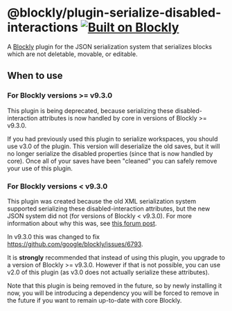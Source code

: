 # @blockly/plugin-serialize-disabled-interactions [![Built on Blockly](https://tinyurl.com/built-on-blockly)](https://github.com/google/blockly)

A [Blockly](https://www.npmjs.com/package/blockly) plugin for the JSON
serialization system that serializes blocks which are not deletable,
movable, or editable.

## When to use

### For Blockly versions >= v9.3.0

This plugin is being deprecated, because serializing these disabled-interaction
attributes is now handled by core in versions of Blockly >= v9.3.0.

If you had previously used this plugin to serialize workspaces, you should use
v3.0 of the plugin. This version will deserialize the old saves, but it will no
longer serialize the disabled properties (since that is now handled by core).
Once all of your saves have been "cleaned" you can safely remove your use of
this plugin.

### For Blockly versions < v9.3.0

This plugin was created because the old XML serialization system supported
serializing these disabled-interaction attributes, but the new JSON system did
not (for versions of Blockly < v9.3.0). For more information about why this
was, see [this forum post](https://groups.google.com/g/blockly/c/eP9PXVfCaHs/m/S4rPmwnTAQAJ).

In v9.3.0 this was changed to fix https://github.com/google/blockly/issues/6793.

It is **strongly** recommended that instead of using this plugin, you upgrade
to a version of Blockly >= v9.3.0. However if that is not possible, you can use
v2.0 of this plugin (as v3.0 does not actually serialize these attributes).

Note that this plugin is being removed in the future, so by newly installing it
now, you will be introducing a dependency you will be forced to remove in the
future if you want to remain up-to-date with core Blockly.
